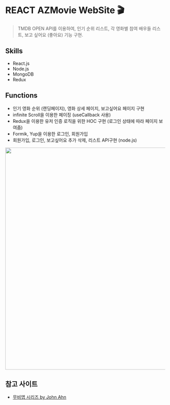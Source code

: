 # REACT AZMovie WebSite 🎬

> TMDB OPEN API를 이용하여, 인기 순위 리스트, 각 영화별 참여 배우들 리스트,
> 보고 싶어요 (좋아요) 기능 구현.

## Skills

- React.js
- Node.js
- MongoDB
- Redux

## Functions

- 인기 영화 순위 (랜딩페이지), 영화 상세 페이지, 보고싶어요 페이지 구현
- infinite Scroll을 이용한 페이징 (useCallback 사용)
- Redux을 이용한 유저 인증 로직을 위한 HOC 구현 (로그인 상태에 따라 페이지 보여줌)
- Formik, Yup을 이용한 로그인, 회원가입
- 회원가입, 로그인, 보고싶어요 추가 삭제, 리스트 API구현 (node.js)

<img src="https://user-images.githubusercontent.com/83004037/119310540-d6d9eb00-bcaa-11eb-96d7-fc0b4dc86c29.PNG"  width="700">

## 참고 사이트

- [무비앱 시리즈 by John Ahn](https://www.youtube.com/playlist?list=PL9a7QRYt5fqkowXUgTj_tbkFClsPhO5XV)
